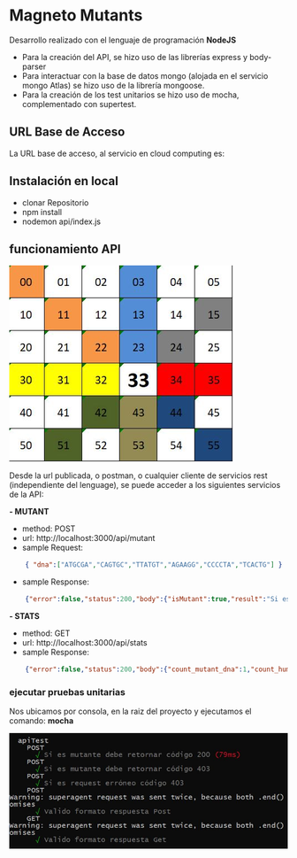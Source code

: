 # Magneto Mutants

Desarrollo realizado con el lenguaje de programación **NodeJS**
- Para la creación del API, se hizo uso de las librerías express y body-parser
- Para interactuar con la base de datos mongo (alojada en el servicio mongo Atlas) se hizo uso de la librería mongoose.
- Para la creación de los test unitarios se hizo uso de mocha, complementado con supertest.


## URL Base de Acceso

La URL base de acceso, al servicio en cloud computing es: 


## Instalación en local

- clonar Repositorio
- npm install
- nodemon api/index.js


## funcionamiento API

<img src="/api/components/magneto/assets/images/analisis.JPG" alt="Análisis solución Magneto Mutants"/>

Desde la url publicada, o postman, o cualquier cliente de servicios rest (independiente del lenguage), se puede acceder a los siguientes servicios de la API:

**- MUTANT**
* method: POST
* url: http://localhost:3000/api/mutant
* sample Request:  
```json
	{ "dna":["ATGCGA","CAGTGC","TTATGT","AGAAGG","CCCCTA","TCACTG"] }
```
* sample Response:  
```json
	{"error":false,"status":200,"body":{"isMutant":true,"result":"Si es Mutante"}}
```

**- STATS**
* method: GET
* url: http://localhost:3000/api/stats
* sample Response: 
```json
	{"error":false,"status":200,"body":{"count_mutant_dna":1,"count_human_dna":1, "ratio": 0.5 }}
```

### ejecutar pruebas unitarias

Nos ubicamos por consola, en la raiz del proyecto y ejecutamos el comando: **mocha**

<img src="/api/components/magneto/assets/images/pruebasunitarias.JPG" alt="Resultado Pruebas Unitarias Mocha"/>